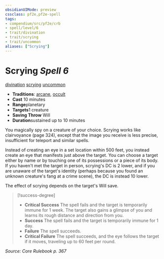 ```yaml
---
obsidianUIMode: preview
cssclass: pf2e,pf2e-spell
tags:
- compendium/src/pf2e/crb
- spell/level/6
- trait/divination
- trait/scrying
- trait/uncommon
aliases: ["Scrying"]
---
```

# Scrying *Spell 6*   
[divination](../../Rules/traits/divination.md)  [scrying](../../Rules/traits/scrying.md)  [uncommon](../../Rules/traits/uncommon.md)  

- **Traditions**: [arcane](../../Rules/traits/arcane.md), [occult](../../Rules/traits/occult.md)
- **Cast** 10 minutes 
- **Range**planetary
- **Targets**1 creature
- **Saving Throw** Will
- **Duration**sustained up to 10 minutes

You magically spy on a creature of your choice. Scrying works like clairvoyance (page 324), except that the image you receive is less precise, insufficient for teleport and similar spells.

Instead of creating an eye in a set location within 500 feet, you instead create an eye that manifests just above the target. You can choose a target either by name or by touching one of its possessions or a piece of its body. If you haven't met the target in person, scrying's DC is 2 lower, and if you are unaware of the target's identity (perhaps because you found an unknown creature's fang at a crime scene), the DC is instead 10 lower.

The effect of scrying depends on the target's Will save.

> [!success-degree] 
> - **Critical Success** The spell fails and the target is temporarily immune for 1 week. The target also gains a glimpse of you and learns its rough distance and direction from you.
> - **Success** The spell fails and the target is temporarily immune for 1 day.
> - **Failure** The spell succeeds.
> - **Critical Failure** The spell succeeds, and the eye follows the target if it moves, traveling up to 60 feet per round.

*Source: Core Rulebook p. 367*